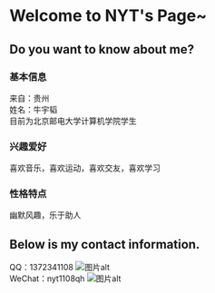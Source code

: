 # Welcome to NYT's Page~
## Do you want to know about me?
### 基本信息
来自：贵州  
姓名：牛宇韬  
目前为北京邮电大学计算机学院学生
### 兴趣爱好
喜欢音乐，喜欢运动，喜欢交友，喜欢学习
### 性格特点
幽默风趣，乐于助人
## Below is my contact information.
QQ：1372341108 ![图片alt]( https://github.com/nyt1108qh/nyt1108qh.github.io/blob/ba1008798ae04ae2473e9c996ca014290210e89a/QQ%E4%BA%8C%E7%BB%B4%E7%A0%81.jpg
"图片title")  
WeChat：nyt1108qh ![图片alt](https://github.com/nyt1108qh/nyt1108qh.github.io/blob/ba1008798ae04ae2473e9c996ca014290210e89a/%E5%BE%AE%E4%BF%A1%E4%BA%8C%E7%BB%B4%E7%A0%81.jpg "图片title")
